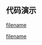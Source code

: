 <h2>代码演示</h2>

<div class="container-demo-main">

<div class="container-demo-left">

[filename](../../src/layout.html ':include :type=code  :fragment=htmldemo')

</div>

<div class="container-demo-right">

[filename](../../src/layout.html ':include width=375 height=667')

</div>